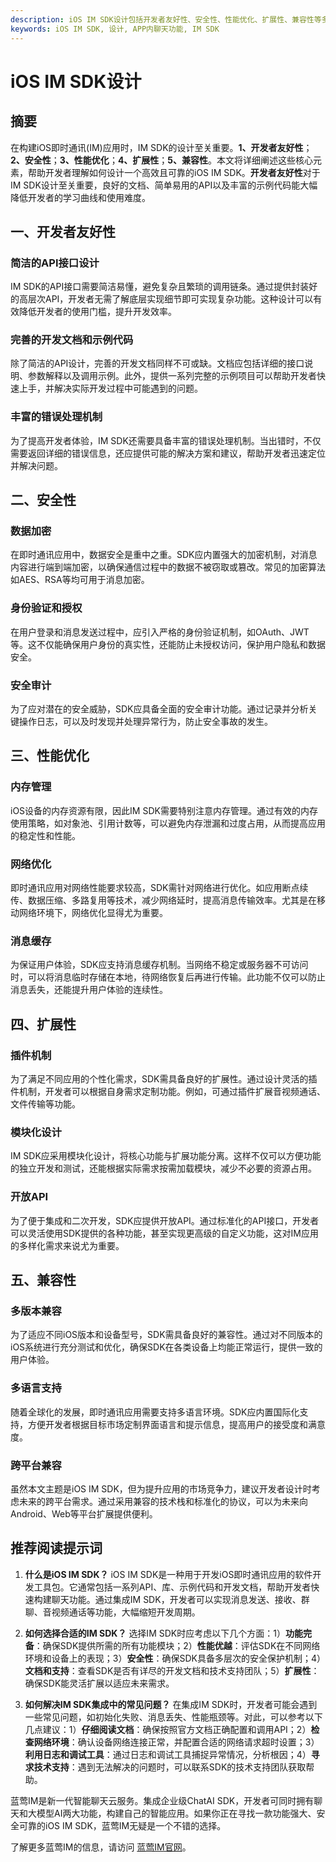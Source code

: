 ```yaml
---
description: iOS IM SDK设计包括开发者友好性、安全性、性能优化、扩展性、兼容性等多方面详细内容
keywords: iOS IM SDK, 设计, APP内聊天功能, IM SDK
---
```

# iOS IM SDK设计

## 摘要

在构建iOS即时通讯(IM)应用时，IM SDK的设计至关重要。**1、开发者友好性**；**2、安全性**；**3、性能优化**；**4、扩展性**；**5、兼容性**。本文将详细阐述这些核心元素，帮助开发者理解如何设计一个高效且可靠的iOS IM SDK。**开发者友好性**对于IM SDK设计至关重要，良好的文档、简单易用的API以及丰富的示例代码能大幅降低开发者的学习曲线和使用难度。

## 一、开发者友好性

### 简洁的API接口设计

IM SDK的API接口需要简洁易懂，避免复杂且繁琐的调用链条。通过提供封装好的高层次API，开发者无需了解底层实现细节即可实现复杂功能。这种设计可以有效降低开发者的使用门槛，提升开发效率。

### 完善的开发文档和示例代码

除了简洁的API设计，完善的开发文档同样不可或缺。文档应包括详细的接口说明、参数解释以及调用示例。此外，提供一系列完整的示例项目可以帮助开发者快速上手，并解决实际开发过程中可能遇到的问题。

### 丰富的错误处理机制

为了提高开发者体验，IM SDK还需要具备丰富的错误处理机制。当出错时，不仅需要返回详细的错误信息，还应提供可能的解决方案和建议，帮助开发者迅速定位并解决问题。

## 二、安全性

### 数据加密

在即时通讯应用中，数据安全是重中之重。SDK应内置强大的加密机制，对消息内容进行端到端加密，以确保通信过程中的数据不被窃取或篡改。常见的加密算法如AES、RSA等均可用于消息加密。

### 身份验证和授权

在用户登录和消息发送过程中，应引入严格的身份验证机制，如OAuth、JWT等。这不仅能确保用户身份的真实性，还能防止未授权访问，保护用户隐私和数据安全。

### 安全审计

为了应对潜在的安全威胁，SDK应具备全面的安全审计功能。通过记录并分析关键操作日志，可以及时发现并处理异常行为，防止安全事故的发生。

## 三、性能优化

### 内存管理

iOS设备的内存资源有限，因此IM SDK需要特别注意内存管理。通过有效的内存使用策略，如对象池、引用计数等，可以避免内存泄漏和过度占用，从而提高应用的稳定性和性能。

### 网络优化

即时通讯应用对网络性能要求较高，SDK需针对网络进行优化。如应用断点续传、数据压缩、多路复用等技术，减少网络延时，提高消息传输效率。尤其是在移动网络环境下，网络优化显得尤为重要。

### 消息缓存

为保证用户体验，SDK应支持消息缓存机制。当网络不稳定或服务器不可访问时，可以将消息临时存储在本地，待网络恢复后再进行传输。此功能不仅可以防止消息丢失，还能提升用户体验的连续性。

## 四、扩展性

### 插件机制

为了满足不同应用的个性化需求，SDK需具备良好的扩展性。通过设计灵活的插件机制，开发者可以根据自身需求定制功能。例如，可通过插件扩展音视频通话、文件传输等功能。

### 模块化设计

IM SDK应采用模块化设计，将核心功能与扩展功能分离。这样不仅可以方便功能的独立开发和测试，还能根据实际需求按需加载模块，减少不必要的资源占用。

### 开放API

为了便于集成和二次开发，SDK应提供开放API。通过标准化的API接口，开发者可以灵活使用SDK提供的各种功能，甚至实现更高级的自定义功能，这对IM应用的多样化需求来说尤为重要。

## 五、兼容性

### 多版本兼容

为了适应不同iOS版本和设备型号，SDK需具备良好的兼容性。通过对不同版本的iOS系统进行充分测试和优化，确保SDK在各类设备上均能正常运行，提供一致的用户体验。

### 多语言支持

随着全球化的发展，即时通讯应用需要支持多语言环境。SDK应内置国际化支持，方便开发者根据目标市场定制界面语言和提示信息，提高用户的接受度和满意度。

### 跨平台兼容

虽然本文主题是iOS IM SDK，但为提升应用的市场竞争力，建议开发者设计时考虑未来的跨平台需求。通过采用兼容的技术栈和标准化的协议，可以为未来向Android、Web等平台扩展提供便利。

## 推荐阅读提示词

1. **什么是iOS IM SDK？**
   iOS IM SDK是一种用于开发iOS即时通讯应用的软件开发工具包。它通常包括一系列API、库、示例代码和开发文档，帮助开发者快速构建聊天功能。通过集成IM SDK，开发者可以实现消息发送、接收、群聊、音视频通话等功能，大幅缩短开发周期。

2. **如何选择合适的IM SDK？**
   选择IM SDK时应考虑以下几个方面：1）**功能完备**：确保SDK提供所需的所有功能模块；2）**性能优越**：评估SDK在不同网络环境和设备上的表现；3）**安全性**：确保SDK具备多层次的安全保护机制；4）**文档和支持**：查看SDK是否有详尽的开发文档和技术支持团队；5）**扩展性**：确保SDK能灵活扩展以适应未来需求。

3. **如何解决IM SDK集成中的常见问题？**
   在集成IM SDK时，开发者可能会遇到一些常见问题，如初始化失败、消息丢失、性能瓶颈等。对此，可以参考以下几点建议：1）**仔细阅读文档**：确保按照官方文档正确配置和调用API；2）**检查网络环境**：确认设备网络连接正常，并配置合适的网络请求超时设置；3）**利用日志和调试工具**：通过日志和调试工具捕捉异常情况，分析根因；4）**寻求技术支持**：遇到无法解决的问题时，可以联系SDK的技术支持团队获取帮助。

蓝莺IM是新一代智能聊天云服务。集成企业级ChatAI SDK，开发者可同时拥有聊天和大模型AI两大功能，构建自己的智能应用。如果你正在寻找一款功能强大、安全可靠的iOS IM SDK，蓝莺IM无疑是一个不错的选择。

了解更多蓝莺IM的信息，请访问 [蓝莺IM官网](https://www.lanyingim.com)。